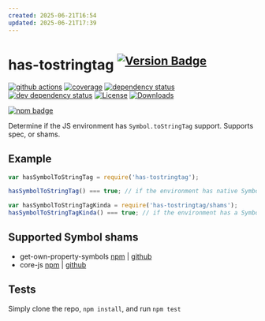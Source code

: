 ```yaml
---
created: 2025-06-21T16:54
updated: 2025-06-21T17:39
---
```

# has-tostringtag <sup>[![Version Badge][2]][1]</sup>

[![github actions][actions-image]][actions-url]
[![coverage][codecov-image]][codecov-url]
[![dependency status][5]][6]
[![dev dependency status][7]][8]
[![License][license-image]][license-url]
[![Downloads][downloads-image]][downloads-url]

[![npm badge][11]][1]

Determine if the JS environment has `Symbol.toStringTag` support. Supports spec, or shams.

## Example

```js
var hasSymbolToStringTag = require('has-tostringtag');

hasSymbolToStringTag() === true; // if the environment has native Symbol.toStringTag support. Not polyfillable, not forgeable.

var hasSymbolToStringTagKinda = require('has-tostringtag/shams');
hasSymbolToStringTagKinda() === true; // if the environment has a Symbol.toStringTag sham that mostly follows the spec.
```

## Supported Symbol shams
 - get-own-property-symbols [npm](https://www.npmjs.com/package/get-own-property-symbols) | [github](https://github.com/WebReflection/get-own-property-symbols)
 - core-js [npm](https://www.npmjs.com/package/core-js) | [github](https://github.com/zloirock/core-js)

## Tests
Simply clone the repo, `npm install`, and run `npm test`

[1]: https://npmjs.org/package/has-tostringtag
[2]: https://versionbadg.es/inspect-js/has-tostringtag.svg
[5]: https://david-dm.org/inspect-js/has-tostringtag.svg
[6]: https://david-dm.org/inspect-js/has-tostringtag
[7]: https://david-dm.org/inspect-js/has-tostringtag/dev-status.svg
[8]: https://david-dm.org/inspect-js/has-tostringtag#info=devDependencies
[11]: https://nodei.co/npm/has-tostringtag.png?downloads=true&stars=true
[license-image]: https://img.shields.io/npm/l/has-tostringtag.svg
[license-url]: LICENSE
[downloads-image]: https://img.shields.io/npm/dm/has-tostringtag.svg
[downloads-url]: https://npm-stat.com/charts.html?package=has-tostringtag
[codecov-image]: https://codecov.io/gh/inspect-js/has-tostringtag/branch/main/graphs/badge.svg
[codecov-url]: https://app.codecov.io/gh/inspect-js/has-tostringtag/
[actions-image]: https://img.shields.io/endpoint?url=https://github-actions-badge-u3jn4tfpocch.runkit.sh/inspect-js/has-tostringtag
[actions-url]: https://github.com/inspect-js/has-tostringtag/actions
